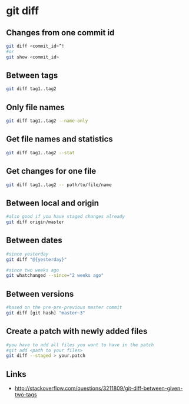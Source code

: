 # git diff

## Changes from one commit id

```bash
git diff <commit_id>^!
#or
git show <commit_id>
```

## Between tags

```bash
git diff tag1..tag2
```

## Only file names

```bash
git diff tag1..tag2 --name-only

```

## Get file names and statistics

```bash
git diff tag1..tag2 --stat
```

## Get changes for one file

```bash
git diff tag1..tag2 -- path/to/file/name
```

## Between local and origin

```bash
#also good if you have staged changes already
git diff origin/master
```

## Between dates

```bash
#since yesterday
git diff "@{yesterday}"

#since two weeks ago
git whatchanged --since="2 weeks ago"
```

## Between versions

```bash
#based on the pre-pre-previous master commit
git diff [git hash] "master~3"
```

## Create a patch with newly added files

```bash
#you have to add all files you want to have in the patch
#git add <path to your files>
git diff --staged > your.patch
```

## Links

* http://stackoverflow.com/questions/3211809/git-diff-between-given-two-tags

